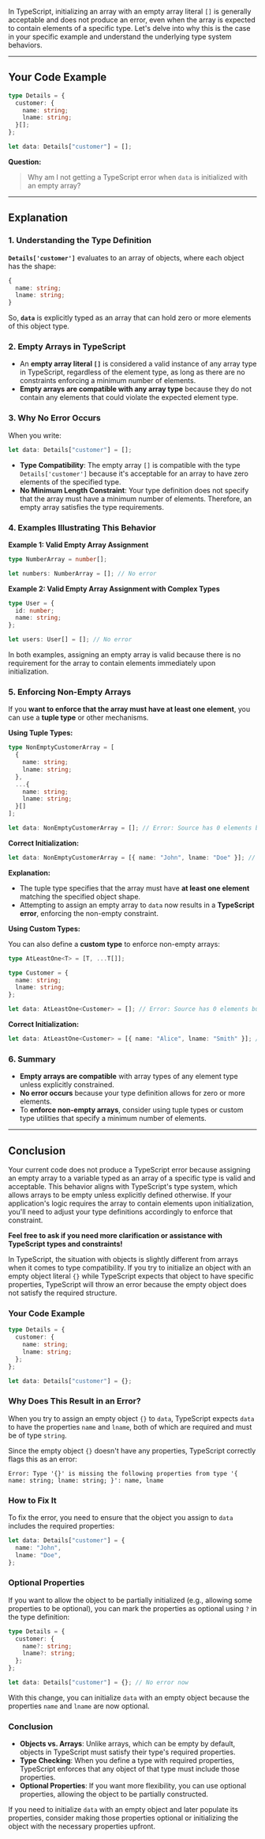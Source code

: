 In TypeScript, initializing an array with an empty array literal `[]` is generally acceptable and does not produce an error, even when the array is expected to contain elements of a specific type. Let's delve into why this is the case in your specific example and understand the underlying type system behaviors.

---

## **Your Code Example**

```typescript
type Details = {
  customer: {
    name: string;
    lname: string;
  }[];
};

let data: Details["customer"] = [];
```

**Question:**

> Why am I not getting a TypeScript error when `data` is initialized with an empty array?

---

## **Explanation**

### **1. Understanding the Type Definition**

**`Details['customer']`** evaluates to an array of objects, where each object has the shape:

```typescript
{
  name: string;
  lname: string;
}
```

So, **`data`** is explicitly typed as an array that can hold zero or more elements of this object type.

### **2. Empty Arrays in TypeScript**

- An **empty array literal `[]`** is considered a valid instance of any array type in TypeScript, regardless of the element type, as long as there are no constraints enforcing a minimum number of elements.
- **Empty arrays are compatible with any array type** because they do not contain any elements that could violate the expected element type.

### **3. Why No Error Occurs**

When you write:

```typescript
let data: Details["customer"] = [];
```

- **Type Compatibility**: The empty array `[]` is compatible with the type `Details['customer']` because it's acceptable for an array to have zero elements of the specified type.
- **No Minimum Length Constraint**: Your type definition does not specify that the array must have a minimum number of elements. Therefore, an empty array satisfies the type requirements.

### **4. Examples Illustrating This Behavior**

**Example 1: Valid Empty Array Assignment**

```typescript
type NumberArray = number[];

let numbers: NumberArray = []; // No error
```

**Example 2: Valid Empty Array Assignment with Complex Types**

```typescript
type User = {
  id: number;
  name: string;
};

let users: User[] = []; // No error
```

In both examples, assigning an empty array is valid because there is no requirement for the array to contain elements immediately upon initialization.

### **5. Enforcing Non-Empty Arrays**

If you **want to enforce that the array must have at least one element**, you can use a **tuple type** or other mechanisms.

**Using Tuple Types:**

```typescript
type NonEmptyCustomerArray = [
  {
    name: string;
    lname: string;
  },
  ...{
    name: string;
    lname: string;
  }[]
];

let data: NonEmptyCustomerArray = []; // Error: Source has 0 elements but target requires at least 1.
```

**Correct Initialization:**

```typescript
let data: NonEmptyCustomerArray = [{ name: "John", lname: "Doe" }]; // No error
```

**Explanation:**

- The tuple type specifies that the array must have **at least one element** matching the specified object shape.
- Attempting to assign an empty array to `data` now results in a **TypeScript error**, enforcing the non-empty constraint.

**Using Custom Types:**

You can also define a **custom type** to enforce non-empty arrays:

```typescript
type AtLeastOne<T> = [T, ...T[]];

type Customer = {
  name: string;
  lname: string;
};

let data: AtLeastOne<Customer> = []; // Error: Source has 0 elements but target requires at least 1.
```

**Correct Initialization:**

```typescript
let data: AtLeastOne<Customer> = [{ name: "Alice", lname: "Smith" }]; // No error
```

### **6. Summary**

- **Empty arrays are compatible** with array types of any element type unless explicitly constrained.
- **No error occurs** because your type definition allows for zero or more elements.
- To **enforce non-empty arrays**, consider using tuple types or custom type utilities that specify a minimum number of elements.

---

## **Conclusion**

Your current code does not produce a TypeScript error because assigning an empty array to a variable typed as an array of a specific type is valid and acceptable. This behavior aligns with TypeScript's type system, which allows arrays to be empty unless explicitly defined otherwise. If your application's logic requires the array to contain elements upon initialization, you'll need to adjust your type definitions accordingly to enforce that constraint.

**Feel free to ask if you need more clarification or assistance with TypeScript types and constraints!**

In TypeScript, the situation with objects is slightly different from arrays when it comes to type compatibility. If you try to initialize an object with an empty object literal `{}` while TypeScript expects that object to have specific properties, TypeScript will throw an error because the empty object does not satisfy the required structure.

### Your Code Example

```typescript
type Details = {
  customer: {
    name: string;
    lname: string;
  };
};

let data: Details["customer"] = {};
```

### Why Does This Result in an Error?

When you try to assign an empty object `{}` to `data`, TypeScript expects `data` to have the properties `name` and `lname`, both of which are required and must be of type `string`.

Since the empty object `{}` doesn't have any properties, TypeScript correctly flags this as an error:

```
Error: Type '{}' is missing the following properties from type '{ name: string; lname: string; }': name, lname
```

### How to Fix It

To fix the error, you need to ensure that the object you assign to `data` includes the required properties:

```typescript
let data: Details["customer"] = {
  name: "John",
  lname: "Doe",
};
```

### Optional Properties

If you want to allow the object to be partially initialized (e.g., allowing some properties to be optional), you can mark the properties as optional using `?` in the type definition:

```typescript
type Details = {
  customer: {
    name?: string;
    lname?: string;
  };
};

let data: Details["customer"] = {}; // No error now
```

With this change, you can initialize `data` with an empty object because the properties `name` and `lname` are now optional.

### Conclusion

- **Objects vs. Arrays**: Unlike arrays, which can be empty by default, objects in TypeScript must satisfy their type's required properties.
- **Type Checking**: When you define a type with required properties, TypeScript enforces that any object of that type must include those properties.
- **Optional Properties**: If you want more flexibility, you can use optional properties, allowing the object to be partially constructed.

If you need to initialize `data` with an empty object and later populate its properties, consider making those properties optional or initializing the object with the necessary properties upfront.

